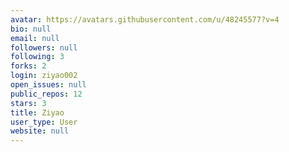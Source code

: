 ```yaml
---
avatar: https://avatars.githubusercontent.com/u/48245577?v=4
bio: null
email: null
followers: null
following: 3
forks: 2
login: ziyao002
open_issues: null
public_repos: 12
stars: 3
title: Ziyao
user_type: User
website: null
---
```

